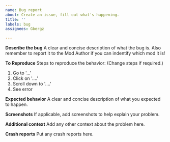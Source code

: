 ```yaml
---
name: Bug report
about: Create an issue, fill out what's happening.
title: ''
labels: bug
assignees: Gbergz

---
```


**Describe the bug**
A clear and concise description of what the bug is.
Also remember to report it to the Mod Author if you can indentify which mod it is!

**To Reproduce**
Steps to reproduce the behavior: (Change steps if required.)
1. Go to '...'
2. Click on '....'
3. Scroll down to '....'
4. See error

**Expected behavior**
A clear and concise description of what you expected to happen.

**Screenshots**
If applicable, add screenshots to help explain your problem.

**Additional context**
Add any other context about the problem here.

**Crash reports**
Put any crash reports here.
